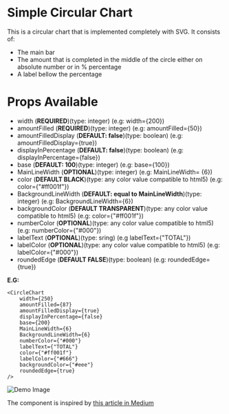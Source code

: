 # Simple Circular Chart

This is a circular chart that is implemented completely with SVG.
It consists of:

- The main bar
- The amount that is completed in the middle of the circle either on absolute number or in % percentage
- A label bellow the percentage

# Props Available

- width (**REQUIRED**)(type: integer) (e.g: width={200})
- amountFilled (**REQUIRED**)(type: integer) (e.g:
  amountFilled={50})
- amountFilledDisplay (**DEFAULT: false**)(type: boolean) (e.g:
  amountFilledDisplay={true})
- displayInPercentage (**DEFAULT: false**)(type: boolean) (e.g:
  displayInPercentage={false})
- base (**DEFAULT: 100**)(type: integer) (e.g: base={100})
- MainLineWidth (**OPTIONAL**)(type: integer) (e.g: MainLineWidth=
  {6})
- color (**DEFAULT BLACK**)(type: any color value compatible to html5) (e.g: color={"#ff001f"})
- BackgroundLineWidth (**DEFAULT: equal to MainLineWidth**)(type: integer) (e.g: BackgroundLineWidth={6})
- backgroundColor (**DEFAULT TRANSPARENT**)(type: any color value compatible to html5) (e.g: color={"#ff001f"})
- numberColor (**OPTIONAL**)(type: any color value compatible to html5) (e.g: numberColor={"#000"})
- labelText (**OPTIONAL**)(type: sring) (e.g labelText={"TOTAL"})
- labelColor (**OPTIONAL**)(type: any color value compatible to html5) (e.g: labelColor={"#000"})
- roundedEdge (**DEFAULT FALSE**)(type: boolean) (e.g: roundedEdge=
  {true})

**E.G:**

```
<CircleChart
    width={250}
    amountFilled={87}
    amountFilledDisplay={true}
    displayInPercentage={false}
    base={200}
    MainLineWidth={6}
    BackgroundLineWidth={6}
    numberColor={"#000"}
    labelText={"TOTAL"}
    color={"#ff001f"}
    labelColor={"#666"}
    backgroundColor={"#eee"}
    roundedEdge={true}
/>

```
![Demo Image](./demoImage/capture)

The component is inspired by [this article in Medium](https://medium.com/@pppped/how-to-code-a-responsive-circular-percentage-chart-with-svg-and-css-3632f8cd7705)

